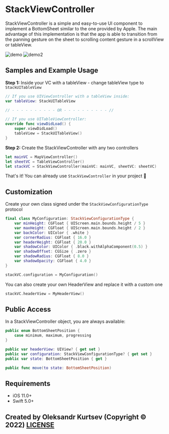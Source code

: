 # StackViewController

StackViewController is a simple and easy-to-use UI component to implement a BottomSheet similar to the one provided by Apple. The main advantage of this implementation is that the app is able to transition from the panning gesture on the sheet to scrolling content gesture in a scrollView or tableView.

![demo](https://user-images.githubusercontent.com/27446881/197181656-a761b10a-5cca-46cb-bf4f-5127141698e9.gif)
![demo2](https://user-images.githubusercontent.com/27446881/197212957-bf9e5584-bec1-4617-b403-8b9d04f29eb9.gif)

## Samples and Example Usage

**Step 1:** Inside your VC with a tableView - change tableView type to ```StackUITableView```

```swift
// If you use UIViewController with a tableView inside:
var tableView: StackUITableView

// - - - - - - - - - - OR - - - - - - - - - - //

// If you use UITableViewController:
override func viewDidLoad() {
    super.viewDidLoad()
    tableView = StackUITableView()
}
```

**Step 2:** Create the StackViewController with any two controllers

```swift
let mainVC = MapViewController()
let sheetVC = TableViewController()
let stackVC = StackViewController(mainVC: mainVC, sheetVC: sheetVC)
```

That's it! You can already use ```StackViewController``` in your project 🤩

## Customization

Create your own class signed under the ```StackViewConfigurationType``` protocol

```swift
final class MyConfiguration: StackViewConfigurationType {
    var minHeight: CGFloat { UIScreen.main.bounds.height / 5 }
    var maxHeight: CGFloat { UIScreen.main.bounds.height / 2 }
    var backColor: UIColor { .white }
    var cornerRadius: CGFloat { 16.0 }
    var headerHeight: CGFloat { 20.0 }
    var shadowColor: UIColor { .black.withAlphaComponent(0.5) }
    var shadowOffset: CGSize { .zero }
    var shadowRadius: CGFloat { 8.0 }
    var shadowOpacity: CGFloat { 4.0 }
}
```
```swift
stackVC.configuration = MyConfiguration()
```

You can also create your own HeaderView and replace it with a custom one
```swift
stackVC.headerView = MyHeaderView()
```

## Public Access

In a StackViewController object, you are always available:

```swift
public enum BottomSheetPosition {
    case minimum, maximum, progressing
}

public var headerView: UIView? { get set }
public var configuration: StackViewConfigurationType? { get set }
public var state: BottomSheetPosition { get }

public func move(to state: BottomSheetPosition)
```

## Requirements

- iOS 11.0+
- Swift 5.0+

## Created by Oleksandr Kurtsev (Copyright © 2022) [LICENSE](https://github.com/kurtsev0103/StackViewController/blob/main/LICENSE)
